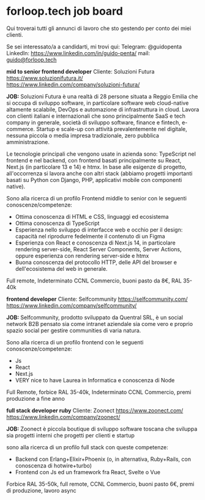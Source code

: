 # forloop.tech job board

Qui troverai tutti gli annunci di lavoro che sto gestendo per conto dei miei clienti.

Se sei interessato/a a candidarti, mi trovi qui:
Telegram: @guidopenta
LinkedIn: https://www.linkedin.com/in/guido-penta/
mail: guido@forloop.tech


**mid to senior frontend developer**
Cliente: Soluzioni Futura
https://www.soluzionifutura.it/
https://www.linkedin.com/company/soluzioni-futura/

**JOB:**
Soluzioni Futura è una realtà di 28 persone situata a Reggio Emilia che si occupa di sviluppo software, in particolare software web cloud-native altamente scalabile, DevOps e automazione di infrastruttura in cloud.
Lavora con clienti italiani e internazionali che sono principalmente SaaS e tech company in generale, società di sviluppo software, finance e fintech, e-commerce. Startup e scale-up con attività prevalentemente nel digitale, nessuna piccola o media impresa tradizionale, zero pubblica amministrazione.

Le tecnologie principali che vengono usate in azienda sono: TypeScript nel frontend e nel backend, con frontend basati principalmente su React, Next.js (in particolare 13 e 14) e htmx. In base alle esigenze di progetto, all'occorrenza si lavora anche con altri stack (abbiamo progetti importanti basati su Python con Django, PHP, applicativi mobile con componenti native).

Sono alla ricerca di un profilo Frontend middle to senior con le seguenti conoscenze/competenze:

- Ottima conoscenza di HTML e CSS, linguaggi ed ecosistema
- Ottima conoscenza di TypeScript
- Esperienza nello sviluppo di interfacce web e occhio per il design: capacità nel riprodurre fedelmente il contenuto di un Figma
- Esperienza con React e conoscenza di Next.js 14, in particolare rendering server-side, React Server Components, Server Actions, oppure esperienza con rendering server-side e htmx
- Buona conoscenza del protocollo HTTP, delle API del browser e dell'ecosistema del web in generale.

Full remote, Indeterminato CCNL Commercio, buoni pasto da 8€, RAL 35-40k

**frontend developer**
Cliente: Selfcommunity
https://selfcommunity.com/
https://www.linkedin.com/company/selfcommunity/

**JOB:**
Selfcommunity, prodotto sviluppato da Quentral SRL, è un social network B2B pensato sia come intranet aziendale sia come vero e proprio spazio social per gestire communities di varia natura.

Sono alla ricerca di un profilo frontend con le seguenti conoscenze/competenze:

- Js
- React
- Next.js
- VERY nice to have Laurea in Informatica e conoscenza di Node

Full Remote, forbice RAL 35-40k, Indeterminato CCNL Commercio, premi produzione a fine anno

**full stack developer ruby**
Cliente: Zoonect
https://www.zoonect.com/
https://www.linkedin.com/company/zoonect/

**JOB:**
Zoonect è piccola boutique di sviluppo software toscana che sviluppa sia progetti interni che progetti per clienti e startup 

sono alla ricerca di un profilo full stack con queste competenze:

- Backend con Erlang+Elixir+Phoenix (o, in alternativa, Ruby+Rails, con conoscenza di hotwire+turbo)
- Frontend con Js ed un framework fra React, Svelte o Vue
  
Forbice RAL 35-50k, full remote, CCNL Commercio, buoni pasto 6€, premi di produzione, lavoro async


